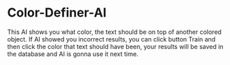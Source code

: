 # Color-Definer-AI
This AI shows you what color, the text should be on top of another colored object. If AI showed you incorrect results, you can click button Train and then click the color that text should have been, your results will be saved in the database and AI is gonna use it next time.
